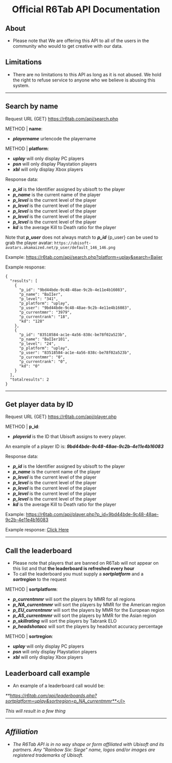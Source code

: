 <p align="center">
  <h1 align="center">Official R6Tab API Documentation</h3>
</p>

## About
- Please note that We are offering this API to all of the users in the community who would to get creative with our data.

## Limitations
- There are no limitations to this API as long as it is not abused. We hold the right to refuse service to anyone who we believe is abusing this system.

<hr>

## Search by name

Request URL {GET} https://r6tab.com/api/search.php

METHOD | **name**:

- <i>**playername**</i> urlencode the playername<br>


METHOD | **platform**:

- <i>**uplay**</i> will only display PC players<br>
- <i>**psn**</i> will only display Playstation players<br>
- <i>**xbl**</i> will only display Xbox players<br>

Response data:

- <i>**p_id**</i> is the Identifier assigned by ubisoft to the player<br>
- <i>**p_name**</i> is the current name of the player<br>
- <i>**p_level**</i> is the current level of the player<br>
- <i>**p_level**</i> is the current level of the player<br>
- <i>**p_level**</i> is the current level of the player<br>
- <i>**p_level**</i> is the current level of the player<br>
- <i>**p_level**</i> is the current level of the player<br>
- <i>**kd**</i> is the average Kill to Death ratio for the player<br>

Note that <i>**p_user**</i> does not always match to <i>**p_id**</i> {p_user} can be used to grab the player avatar: `https://ubisoft-avatars.akamaized.net/p_user/default_146_146.png`


Example: https://r6tab.com/api/search.php?platform=uplay&search=Baiier

Example response:
```
{
  "results": [
    {
      "p_id": "9bd44bde-9c48-48ae-9c2b-4e11e4b16083",
      "p_name": "BaIIer",
      "p_level": "341",
      "p_platform": "uplay",
      "p_user": "9bd44bde-9c48-48ae-9c2b-4e11e4b16083",
      "p_currentmmr": "3979",
      "p_currentrank": "18",
      "kd": "128"
    },
    {
      "p_id": "83518584-ac1e-4a56-838c-be78f02a523b",
      "p_name": "BaIIer101",
      "p_level": "24",
      "p_platform": "uplay",
      "p_user": "83518584-ac1e-4a56-838c-be78f02a523b",
      "p_currentmmr": "0",
      "p_currentrank": "0",
      "kd": "0"
    }
  ],
  "totalresults": 2
}
```
<hr>

## Get player data by ID

Request URL {GET} https://r6tab.com/api/player.php

METHOD | **p_id**:

- <i>**playerid**</i> is the ID that Ubisoft assigns to every player.<br>

An example of a player ID is: <i>**9bd44bde-9c48-48ae-9c2b-4e11e4b16083**</i>

Response data:

- <i>**p_id**</i> is the Identifier assigned by ubisoft to the player<br>
- <i>**p_name**</i> is the current name of the player<br>
- <i>**p_level**</i> is the current level of the player<br>
- <i>**p_level**</i> is the current level of the player<br>
- <i>**p_level**</i> is the current level of the player<br>
- <i>**p_level**</i> is the current level of the player<br>
- <i>**p_level**</i> is the current level of the player<br>
- <i>**kd**</i> is the average Kill to Death ratio for the player<br>

Example: https://r6tab.com/api/player.php?p_id=9bd44bde-9c48-48ae-9c2b-4e11e4b16083

Example response: <u>[Click Here](https://github.com/Tabwire/R6Tab-API/blob/master/responses/playerdatabyid.json)</u>

<hr>

## Call the leaderboard
- Please note that players that are banned on R6Tab will not appear on this list and that **the leaderboard is refreshed every hour**
- To call the leaderboard you must supply a <i>**sortplatform**</i> and a <i>**sortregion**</i> to the request

METHOD | **sortplatform**:

- <i>**p_currentmmr**</i> will sort the players by MMR for all regions<br>
- <i>**p_NA_currentmmr**</i> will sort the players by MMR for the American region<br>
- <i>**p_EU_currentmmr**</i> will sort the players by MMR for the European region<br>
- <i>**p_AS_currentmmr**</i> will sort the players by MMR for the Asian region<br>
- <i>**p_skillrating**</i> will sort the players by Tabrank ELO<br>
- <i>**p_headshotacc**</i> will sort the players by headshot accuracy percentage<br>

METHOD | **sortregion**:

- <i>**uplay**</i> will only display PC players<br>
- <i>**psn**</i> will only display Playstation players<br>
- <i>**xbl**</i> will only display Xbox players<br>

## Leaderboard call example
- An example of a leaderboard call would be:

<i>**https://r6tab.com/api/leaderboards.php?sortplatform=uplay&sortregion=p_NA_currentmmr**</i>

This will result in a few thing

<hr>

## Affiliation
- The R6Tab API is in no way shape or form affiliated with Ubisoft and its partners. Any "Rainbow Six: Siege" name, logos and/or images are registered trademarks of Ubisoft.
